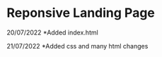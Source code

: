# Reponsive Landing Page

20/07/2022
*Added index.html

21/07/2022
*Added css and many html changes
